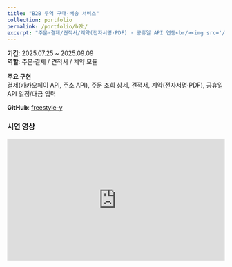 ```yaml
---
title: "B2B 무역 구매·배송 서비스"
collection: portfolio
permalink: /portfolio/b2b/
excerpt: "주문·결제/견적서/계약(전자서명·PDF) · 공휴일 API 연동<br/><img src='/images/final.png'>"
---
```


<p><strong>기간</strong>: 2025.07.25 ~ 2025.09.09<br>
<strong>역할</strong>: 주문·결제 / 견적서 / 계약 모듈</p>

<p><strong>주요 구현</strong> <br>
결제(카카오페이 API, 주소 API), 주문 조회 상세, 견적서, 계약(전자서명·PDF),
공휴일 API 일정/대금 입력</p>

<p><strong>GitHub</strong>: <a href="https://github.com/freestyle-y/final_project_b2b.git" target="_blank" rel="noopener">freestyle-y</a></p>

<h3>시연 영상</h3>
<div class="video">
  <iframe
    src="https://www.youtube.com/embed/USnFH2vjaoQ"
    title="B2B 프로젝트 시연영상"
    frameborder="0"
    allow="accelerometer; autoplay; clipboard-write; encrypted-media; gyroscope; picture-in-picture"
    allowfullscreen></iframe>
</div>

<style>
.video{position:relative;padding-bottom:56.25%;height:0;overflow:hidden}
.video iframe{position:absolute;top:0;left:0;width:100%;height:100%}
</style>
